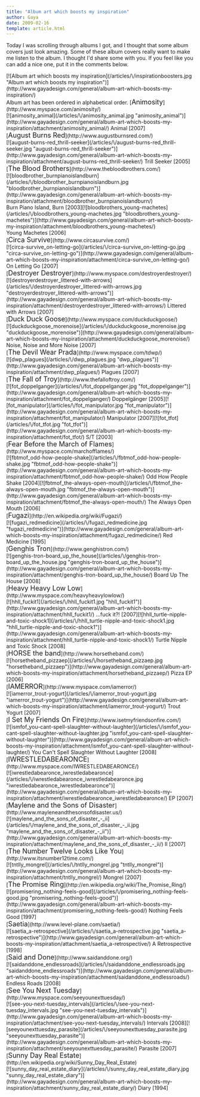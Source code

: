 ```yaml
---
title: "Album art which boosts my inspiration"
author: Gaya
date: 2009-02-16
template: article.html
---
```

Today I was scrolling through albums I got, and I thought that some album covers just look amazing. Some of these album covers really want to make me listen to the album. I thought I'd share some with you. If you feel like you can add a nice one, put it in the comments below.

<div class="border">[![Album art which boosts my inspiration](/articles/\/inspirationboosters.jpg "Album art which boosts my inspiration")](http://www.gayadesign.com/general/album-art-which-boosts-my-inspiration/)</div><span id="more-138"></span> Album art has been ordered in alphabetical order. [<span style="font-size: large;">Animosity</span>](http://www.myspace.com/animosity/)<div class="border">[![animosity_animal](/articles/\/animosity_animal.jpg "animosity_animal")](http://www.gayadesign.com/general/album-art-which-boosts-my-inspiration/attachment/animosity_animal/) Animal [2007]</div>[<span style="font-size: large;">August Burns Red</span>](http://www.augustburnsred.com/)<div class="border">[![august-burns-red_thrill-seeker](/articles/\/august-burns-red_thrill-seeker.jpg "august-burns-red_thrill-seeker")](http://www.gayadesign.com/general/album-art-which-boosts-my-inspiration/attachment/august-burns-red_thrill-seeker/) Trill Seeker [2005]</div>[<span style="font-size: large;">The Blood Brothers</span>](http://www.thebloodbrothers.com/)<div class="border">[![bloodbrother_burnpianoislandburn](/articles/\/bloodbrother_burnpianoislandburn.jpg "bloodbrother_burnpianoislandburn")](http://www.gayadesign.com/general/album-art-which-boosts-my-inspiration/attachment/bloodbrother_burnpianoislandburn/)</div><div class="border"></div><div class="border">Burn Piano Island, Burn [2003][![bloodbrothers_young-machetes](/articles/\/bloodbrothers_young-machetes.jpg "bloodbrothers_young-machetes")](http://www.gayadesign.com/general/album-art-which-boosts-my-inspiration/attachment/bloodbrothers_young-machetes/)</div><div class="border">Young Machetes [2006]</div>[<span style="font-size: large;">Circa Survive</span>](http://www.circasurvive.com/)<div class="border">[![circa-survive_on-letting-go](/articles/\/circa-survive_on-letting-go.jpg "circa-survive_on-letting-go")](http://www.gayadesign.com/general/album-art-which-boosts-my-inspiration/attachment/circa-survive_on-letting-go/) On Letting Go [2007]</div>[<span style="font-size: large;">Destroyer Destroyer</span>](http://www.myspace.com/destroyerdestroyer/)<div class="border">[![destroyerdestroyer_littered-with-arrows](/articles/\/destroyerdestroyer_littered-with-arrows.jpg "destroyerdestroyer_littered-with-arrows")](http://www.gayadesign.com/general/album-art-which-boosts-my-inspiration/attachment/destroyerdestroyer_littered-with-arrows/) Littered with Arrows [2007]</div>[<span style="font-size: large;">Duck Duck Goose</span>](http://www.myspace.com/duckduckgoose/)<div class="border">[![duckduckgoose_morenoise](/articles/\/duckduckgoose_morenoise.jpg "duckduckgoose_morenoise")](http://www.gayadesign.com/general/album-art-which-boosts-my-inspiration/attachment/duckduckgoose_morenoise/) Noise, Noise and More Noise [2007]</div>[<span style="font-size: large;">The Devil Wear Prada</span>](http://www.myspace.com/tdwp/)<div class="border">[![dwp_plagues](/articles/\/dwp_plagues.jpg "dwp_plagues")](http://www.gayadesign.com/general/album-art-which-boosts-my-inspiration/attachment/dwp_plagues/) Plagues [2007]</div>[<span style="font-size: large;">The Fall of Troy</span>](http://www.thefalloftroy.com/)<div class="border">[![fot_doppelganger](/articles/\/fot_doppelganger.jpg "fot_doppelganger")](http://www.gayadesign.com/general/album-art-which-boosts-my-inspiration/attachment/fot_doppelganger/) Doppelgänger [2005][![fot_manipulator](/articles/\/fot_manipulator.jpg "fot_manipulator")](http://www.gayadesign.com/general/album-art-which-boosts-my-inspiration/attachment/fot_manipulator/) Manipulator [2007][![fot_tfot](/articles/\/fot_tfot.jpg "fot_tfot")](http://www.gayadesign.com/general/album-art-which-boosts-my-inspiration/attachment/fot_tfot/) S/T [2003]</div>[<span style="font-size: large;">Fear Before the March of Flames</span>](http://www.myspace.com/marchofflames/)<div class="border">[![fbtmof_odd-how-people-shake](/articles/\/fbtmof_odd-how-people-shake.jpg "fbtmof_odd-how-people-shake")](http://www.gayadesign.com/general/album-art-which-boosts-my-inspiration/attachment/fbtmof_odd-how-people-shake/) Odd How People Shake [2004][![fbtmof_the-always-open-mouth](/articles/\/fbtmof_the-always-open-mouth.jpg "fbtmof_the-always-open-mouth")](http://www.gayadesign.com/general/album-art-which-boosts-my-inspiration/attachment/fbtmof_the-always-open-mouth/) The Always Open Mouth [2006]</div>[<span style="font-size: large;">Fugazi</span>](http://en.wikipedia.org/wiki/Fugazi/)<div class="border">[![fugazi_redmedicine](/articles/\/fugazi_redmedicine.jpg "fugazi_redmedicine")](http://www.gayadesign.com/general/album-art-which-boosts-my-inspiration/attachment/fugazi_redmedicine/) Red Medicine [1995]</div>[<span style="font-size: large;">Genghis Tron</span>](http://www.genghistron.com/)<div class="border">[![genghis-tron-board_up_the_house](/articles/\/genghis-tron-board_up_the_house.jpg "genghis-tron-board_up_the_house")](http://www.gayadesign.com/general/album-art-which-boosts-my-inspiration/attachment/genghis-tron-board_up_the_house/) Board Up The House [2008]</div>[<span style="font-size: large;">Heavy Heavy Low Low</span>](http://www.myspace.com/heavyheavylowlow/)<div class="border">[![hhll_fuckit1](/articles/\/hhll_fuckit1.jpg "hhll_fuckit1")](http://www.gayadesign.com/general/album-art-which-boosts-my-inspiration/attachment/hhll_fuckit1/) ...fuck it?! [2007][![hhll_turtle-nipple-and-toxic-shock1](/articles/\/hhll_turtle-nipple-and-toxic-shock1.jpg "hhll_turtle-nipple-and-toxic-shock1")](http://www.gayadesign.com/general/album-art-which-boosts-my-inspiration/attachment/hhll_turtle-nipple-and-toxic-shock1/) Turtle Nipple and Toxic Shock [2008]</div>[<span style="font-size: large;">HORSE the band</span>](http://www.horsetheband.com/)<div class="border">[![horsetheband_pizzaep](/articles/\/horsetheband_pizzaep.jpg "horsetheband_pizzaep")](http://www.gayadesign.com/general/album-art-which-boosts-my-inspiration/attachment/horsetheband_pizzaep/) Pizza EP [2006]</div>[<span style="font-size: large;">IAMERROR</span>](http://www.myspace.com/iamerror/)<div class="border">[![iamerror_trout-yogurt](/articles/\/iamerror_trout-yogurt.jpg "iamerror_trout-yogurt")](http://www.gayadesign.com/general/album-art-which-boosts-my-inspiration/attachment/iamerror_trout-yogurt/) Trout Yogurt [2007]</div>[<span style="font-size: large;">I Set My Friends On Fire</span>](http://www.isetmyfriendsonfire.com/)<div class="border">[![ismfof_you-cant-spell-slaughter-without-laughter](/articles/\/ismfof_you-cant-spell-slaughter-without-laughter.jpg "ismfof_you-cant-spell-slaughter-without-laughter")](http://www.gayadesign.com/general/album-art-which-boosts-my-inspiration/attachment/ismfof_you-cant-spell-slaughter-without-laughter/) You Can't Spell Slaughter Without Laughter [2008]</div>[<span style="font-size: large;">IWRESTLEDABEARONCE</span>](http://www.myspace.com/IWRESTLEDABEARONCE/)<div class="border">[![iwrestledabearonce_iwrestledabearonce](/articles/\/iwrestledabearonce_iwrestledabearonce.jpg "iwrestledabearonce_iwrestledabearonce")](http://www.gayadesign.com/general/album-art-which-boosts-my-inspiration/attachment/iwrestledabearonce_iwrestledabearonce/) EP [2007]</div>[<span style="font-size: large;">Maylene and the Sons of Disaster</span>](http://www.mayleneandthesonsofdisaster.us/)<div class="border">[![maylene_and_the_sons_of_disaster_-_ii](/articles/\/maylene_and_the_sons_of_disaster_-_ii.jpg "maylene_and_the_sons_of_disaster_-_ii")](http://www.gayadesign.com/general/album-art-which-boosts-my-inspiration/attachment/maylene_and_the_sons_of_disaster_-_ii/) II [2007]</div>[<span style="font-size: large;">The Number Twelve Looks Like You</span>](http://www.itsnumber12time.com/)<div class="border">[![tntlly_mongrel](/articles/\/tntlly_mongrel.jpg "tntlly_mongrel")](http://www.gayadesign.com/general/album-art-which-boosts-my-inspiration/attachment/tntlly_mongrel/) Mongrel [2007]</div>[<span style="font-size: large;">The Promise Ring</span>](http://en.wikipedia.org/wiki/The_Promise_Ring/)<div class="border">[![promisering_nothing-feels-good](/articles/\/promisering_nothing-feels-good.jpg "promisering_nothing-feels-good")](http://www.gayadesign.com/general/album-art-which-boosts-my-inspiration/attachment/promisering_nothing-feels-good/) Nothing Feels Good [1997]</div>[<span style="font-size: large;">Saetia</span>](http://www.level-plane.com/saetia/)<div class="border">[![saetia_a-retrospective](/articles/\/saetia_a-retrospective.jpg "saetia_a-retrospective")](http://www.gayadesign.com/general/album-art-which-boosts-my-inspiration/attachment/saetia_a-retrospective/) A Retrospective [1998]</div>[<span style="font-size: large;">Said and Done</span>](http://www.saidanddone.org/)<div class="border">[![saidanddone_endlessroads](/articles/\/saidanddone_endlessroads.jpg "saidanddone_endlessroads")](http://www.gayadesign.com/general/album-art-which-boosts-my-inspiration/attachment/saidanddone_endlessroads/) Endless Roads [2008]</div>[<span style="font-size: large;">See You Next Tuesday</span>](http://www.myspace.com/seeyounexttuesday/)<div class="border">[![see-you-next-tuesday_intervals](/articles/\/see-you-next-tuesday_intervals.jpg "see-you-next-tuesday_intervals")](http://www.gayadesign.com/general/album-art-which-boosts-my-inspiration/attachment/see-you-next-tuesday_intervals/) Intervals [2008][![seeyounexttuesday_parasite](/articles/\/seeyounexttuesday_parasite.jpg "seeyounexttuesday_parasite")](http://www.gayadesign.com/general/album-art-which-boosts-my-inspiration/attachment/seeyounexttuesday_parasite/) Parasite [2007]</div>[<span style="font-size: large;">Sunny Day Real Estate</span>](http://en.wikipedia.org/wiki/Sunny_Day_Real_Estate)<div class="border">[![sunny_day_real_estate_diary](/articles/\/sunny_day_real_estate_diary.jpg "sunny_day_real_estate_diary")](http://www.gayadesign.com/general/album-art-which-boosts-my-inspiration/attachment/sunny_day_real_estate_diary/) Diary [1994]</div>